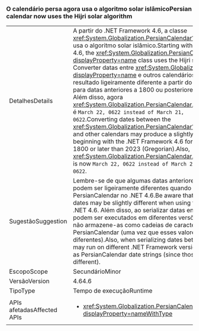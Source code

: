 ### <a name="persian-calendar-now-uses-the-hijri-solar-algorithm"></a><span data-ttu-id="2193a-101">O calendário persa agora usa o algoritmo solar islâmico</span><span class="sxs-lookup"><span data-stu-id="2193a-101">Persian calendar now uses the Hijri solar algorithm</span></span>

|   |   |
|---|---|
|<span data-ttu-id="2193a-102">Detalhes</span><span class="sxs-lookup"><span data-stu-id="2193a-102">Details</span></span>|<span data-ttu-id="2193a-103">A partir do .NET Framework 4.6, a classe <xref:System.Globalization.PersianCalendar?displayProperty=name> usa o algoritmo solar islâmico.</span><span class="sxs-lookup"><span data-stu-id="2193a-103">Starting with the .NET Framework 4.6, the <xref:System.Globalization.PersianCalendar?displayProperty=name> class uses the Hijri solar algorithm.</span></span> <span data-ttu-id="2193a-104">Converter datas entre <xref:System.Globalization.PersianCalendar?displayProperty=name> e outros calendários pode produzir um resultado ligeiramente diferente a partir do .NET Framework 4.6 para datas anteriores a 1800 ou posteriores a 2023 (gregoriano). Além disso, agora <xref:System.Globalization.PersianCalendar.MinSupportedDateTime> é <code>March 22, 0622 instead of March 21, 0622</code>.</span><span class="sxs-lookup"><span data-stu-id="2193a-104">Converting dates between the <xref:System.Globalization.PersianCalendar?displayProperty=name> and other calendars may produce a slightly different result beginning with the .NET Framework 4.6 for dates earlier than 1800 or later than 2023 (Gregorian).Also, <xref:System.Globalization.PersianCalendar.MinSupportedDateTime> is now <code>March 22, 0622 instead of March 21, 0622</code>.</span></span>|
|<span data-ttu-id="2193a-105">Sugestão</span><span class="sxs-lookup"><span data-stu-id="2193a-105">Suggestion</span></span>|<span data-ttu-id="2193a-106">Lembre-se de que algumas datas anteriores ou posteriores podem ser ligeiramente diferentes quando se usa o PersianCalendar no .NET 4.6.</span><span class="sxs-lookup"><span data-stu-id="2193a-106">Be aware that some early or late dates may be slightly different when using the PersianCalendar in .NET 4.6.</span></span> <span data-ttu-id="2193a-107">Além disso, ao serializar datas entre processos que podem ser executados em diferentes versões do .NET Framework, não armazene-as como cadeias de caracteres de data PersianCalendar (uma vez que esses valores podem ser diferentes).</span><span class="sxs-lookup"><span data-stu-id="2193a-107">Also, when serializing dates between processes which may run on different .NET Framework versions, do not store them as PersianCalendar date strings (since those values may be different).</span></span>|
|<span data-ttu-id="2193a-108">Escopo</span><span class="sxs-lookup"><span data-stu-id="2193a-108">Scope</span></span>|<span data-ttu-id="2193a-109">Secundário</span><span class="sxs-lookup"><span data-stu-id="2193a-109">Minor</span></span>|
|<span data-ttu-id="2193a-110">Versão</span><span class="sxs-lookup"><span data-stu-id="2193a-110">Version</span></span>|<span data-ttu-id="2193a-111">4.6</span><span class="sxs-lookup"><span data-stu-id="2193a-111">4.6</span></span>|
|<span data-ttu-id="2193a-112">Tipo</span><span class="sxs-lookup"><span data-stu-id="2193a-112">Type</span></span>|<span data-ttu-id="2193a-113">Tempo de execução</span><span class="sxs-lookup"><span data-stu-id="2193a-113">Runtime</span></span>|
|<span data-ttu-id="2193a-114">APIs afetadas</span><span class="sxs-lookup"><span data-stu-id="2193a-114">Affected APIs</span></span>|<ul><li><xref:System.Globalization.PersianCalendar?displayProperty=nameWithType></li></ul>|

